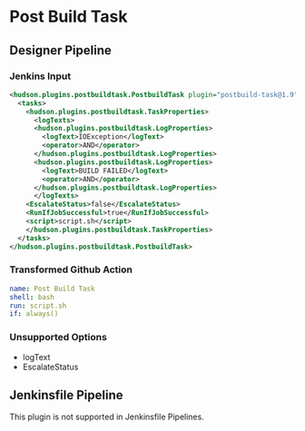 # Post Build Task

## Designer Pipeline

### Jenkins Input

```xml
<hudson.plugins.postbuildtask.PostbuildTask plugin="postbuild-task@1.9">
  <tasks>
    <hudson.plugins.postbuildtask.TaskProperties>
      <logTexts>
      <hudson.plugins.postbuildtask.LogProperties>
        <logText>IOException</logText>
        <operator>AND</operator>
      </hudson.plugins.postbuildtask.LogProperties>
      <hudson.plugins.postbuildtask.LogProperties>
        <logText>BUILD FAILED</logText>
        <operator>AND</operator>
      </hudson.plugins.postbuildtask.LogProperties>
      </logTexts>
    <EscalateStatus>false</EscalateStatus>
    <RunIfJobSuccessful>true</RunIfJobSuccessful>
    <script>script.sh</script>
    </hudson.plugins.postbuildtask.TaskProperties>
  </tasks>
</hudson.plugins.postbuildtask.PostbuildTask>
```

### Transformed Github Action

```yaml
name: Post Build Task
shell: bash
run: script.sh
if: always()
```

### Unsupported Options

- logText
- EscalateStatus

## Jenkinsfile Pipeline

This plugin is not supported in Jenkinsfile Pipelines.
